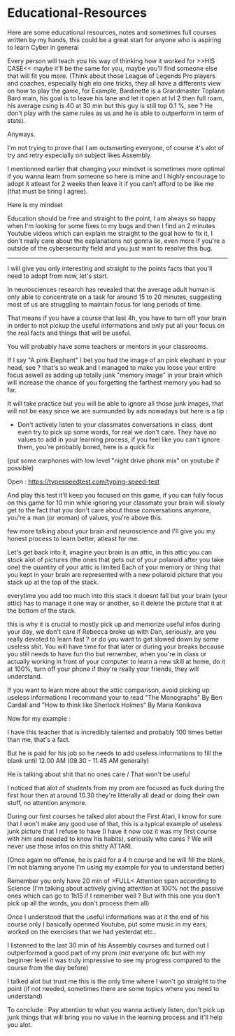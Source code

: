 # Educational-Resources 
Here are some educational resources, notes and sometimes full courses written by my hands, this could be a great start for anyone who is aspiring to learn Cyber in general

Every person will teach you his way of thinking how it worked for >>HIS CASE<< maybe it'll be the same for you, maybe you'll find someone else that will fit you more.
(Think about those League of Legends Pro players and coaches, especially high elo one tricks, they all have a differents view on how to play the game, for Example, Bardinette is a Grandmaster Toplane Bard main, his goal is to leave his lane and let it open at lvl 2 then full roam, his average csing is 40 at 30 min but this guy is still top 0.1 %, see ? He don't play with the same rules as us and he is able to outperform in term of stats). 

Anyways. 

I'm not trying to prove that I am outsmarting everyone, of course it's alot of try and retry especially on subject likes Assembly.

I mentionned earlier that changing your mindset is sometimes more optimal if you wanna learn from someone so here is mine and I highly encourage to adopt it atleast for 2 weeks then leave it if you can't afford to be like me (that must be tiring I agree). 

Here is my mindset 

Education should be free and straight to the point, I am always so happy when I'm looking for some fixes to my bugs and then I find an 2 minutes Youtube videos which can explain me straight to the goal how to fix it, I don't really care about the explanations not gonna lie, even more if you're a outside of the cybersecurity field and you just want to resolve this bug.

___________________________________________

I will give you only interesting and straight to the points facts that you'll need to adopt from now, let's start.

In neurosciences research has revealed that the average adult human is only able to concentrate on a task for around 15 to 20 minutes, suggesting most of us are struggling to maintain focus for long periods of time.

That means if you have a course that last 4h, you have to turn off your brain in order to not pickup the useful informations and only put all your focus on the real facts and things that will be useful.

You will probably have some teachers or mentors in your classrooms.

If I say "A pink Elephant" I bet you had the image of an pink elephant in your head, see ? that's so weak and I managed to make you loose your entire focus aswell as adding up  totally junk "memory image"  in your brain which will increase the chance of you forgetting the farthest memory you had so far. 

It will take practice but you will be able to ignore all those junk images, that will not be easy since we are surrounded by ads nowadays but here is a tip : 

- Don't actively listen to your classmates conversations in class, dont even try to pick up some words, for real we don't care. 
They have no values to add in your learning process, if you feel like you can't ignore them, you're probably bored, here is a quick fix 

(put some earphones with low level "night drive phonk mix" on youtube if possible)

Open : https://typespeedtest.com/typing-speed-test

And play this test it'll keep you focused on this game, if you can fully focus on this game for 10 min while ignoring your classmate your brain will slowly get to the fact that you don't care about those conversations anymore, you're a man (or woman) of values, you're above this.

few more talking about your brain and neuroscience and I'll give you my honest process to learn better, atleast for me. 

Let's get back into it, imagine your brain is an attic, in this attic you can stock alot of pictures (the ones that gets out of your polaroid after you take one) 
the quantity of your attic is limited
Each of your memory or thing that you kept in your brain are represented with a new polaroid picture that you stack up at the top of the stack.

everytime you add too much into this stack it doesnt fall but your brain (your attic) has to manage it one way or another, so it delete the picture that it at the bottom of the stack.

this is why it is crucial to mostly pick up and memorize useful infos during your day, we don't care if Rebecca broke up with Dan, seriously, are you really devoted to learn fast ? or do you want to get slowed down by some useless shit. You will have time for that later or during your breaks because you still needs to have fun tho but remember, when you're in class or actually working in front of your computer to learn a new skill at home, do it at 100%, turn off your phone if they're really your friends, they will understand. 

If you want to learn more about the attic comparison, avoid picking up useless informations I recommand your to read "The Monographs" By Ben Cardall and "How to think like Sherlock Holmes" By Maria Konikova

Now for my example : 

I have this teacher that is incredibly talented and probably 100 times better than me, that's a fact. 

But he is paid for his job so he needs to add useless informations to fill the blank until 12.00 AM (09.30 - 11.45 AM generally)

He is talking about shit that no ones care / That won't be useful  

I noticed that alot of students from my prom are focused as fuck during the first hour then at around 10.30 they're litterally all dead or doing their own stuff, no attention anymore. 

During our first courses he talked alot about the First Atari, I know for sure that I won't make any good use of that, this is a typical example of useless junk picture that I refuse to have (I have it now coz it was my first course with him and needed to know his habits), seriously who cares ? We will never use those infos on this shitty ATTARI.

(Once again no offense, he is paid for a 4 h course and he will fill the blank, I'm not blaming anyone I'm using my example for you to understand better)

Remember you only have 20 min of >FULL< Attention span according to Science (I'm talking about actively giving attention at 100% not the passive ones which can go to 1h15 if I remember well ? But with this one you don't pick up all the words, you don't process them all) 

Once I understood that the useful informations was at it the end of his course only I basically openned Youtube, put some music in my ears, worked on the exercises that we had yesterdat etc..

I listenned to the last 30 min of his Assembly courses and turned out I outperformed a good part of my prom (not everyone ofc but with my beginner level it was truly impressive to see my progress compared to the course from the day before) 

I talked alot but trust me this is the only time where I won't go straight to the point (if not needed, sometimes there are some topics where you need to understand) 


To conclude : Pay attention to what you wanna actively listen, don't pick up junk things that will bring you no value in the learning process and it'll help you alot. 
